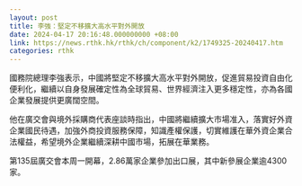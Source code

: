 ```yaml
---
layout: post
title: 李強：堅定不移擴大高水平對外開放
date: 2024-04-17 20:16:48.000000000 +08:00
link: https://news.rthk.hk/rthk/ch/component/k2/1749325-20240417.htm
categories: rthk
---
```


國務院總理李強表示，中國將堅定不移擴大高水平對外開放，促進貿易投資自由化便利化，繼續以自身發展確定性為全球貿易、世界經濟注入更多穩定性，亦為各國企業發展提供更廣闊空間。

他在廣交會與境外採購商代表座談時指出，中國將繼續擴大市場准入，落實好外資企業國民待遇，加強外商投資服務保障，知識產權保護，切實維護在華外資企業合法權益，希望境外企業繼續深耕中國市場，拓展在華業務。

第135屆廣交會本周一開幕，2.86萬家企業參加出口展，其中新參展企業逾4300家。
